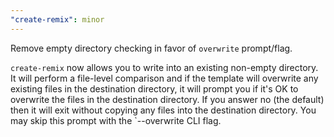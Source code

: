 ```yaml
---
"create-remix": minor
---
```


Remove empty directory checking in favor of `overwrite` prompt/flag.

`create-remix` now allows you to write into an existing non-empty directory.  It will perform a file-level comparison and if the template will overwrite any existing files in the destination directory, it will prompt you if it's OK to overwrite the files in the destination directory.  If you answer no (the default) then it will exit without copying any files into the destination directory.  You may skip this prompt with the `--overwrite CLI flag.
